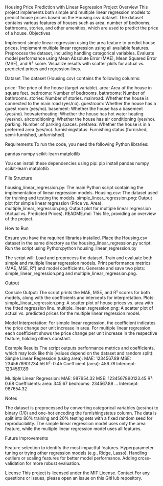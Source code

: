 Housing Price Prediction with Linear Regression
Project Overview
This project implements both simple and multiple linear regression models to predict house prices based on the Housing.csv dataset. The dataset contains various features of houses such as area, number of bedrooms, bathrooms, stories, and other amenities, which are used to predict the price of a house.
Objectives

Implement simple linear regression using the area feature to predict house prices.
Implement multiple linear regression using all available features.
Preprocess the dataset, including handling categorical variables.
Evaluate model performance using Mean Absolute Error (MAE), Mean Squared Error (MSE), and R² score.
Visualize results with scatter plots for actual vs. predicted prices and regression lines.

Dataset
The dataset (Housing.csv) contains the following columns:

price: The price of the house (target variable).
area: Area of the house in square feet.
bedrooms: Number of bedrooms.
bathrooms: Number of bathrooms.
stories: Number of stories.
mainroad: Whether the house is connected to the main road (yes/no).
guestroom: Whether the house has a guest room (yes/no).
basement: Whether the house has a basement (yes/no).
hotwaterheating: Whether the house has hot water heating (yes/no).
airconditioning: Whether the house has air conditioning (yes/no).
parking: Number of parking spaces.
prefarea: Whether the house is in a preferred area (yes/no).
furnishingstatus: Furnishing status (furnished, semi-furnished, unfurnished).

Requirements
To run the code, you need the following Python libraries:

pandas
numpy
scikit-learn
matplotlib

You can install these dependencies using pip:
pip install pandas numpy scikit-learn matplotlib

File Structure

housing_linear_regression.py: The main Python script containing the implementation of linear regression models.
Housing.csv: The dataset used for training and testing the models.
simple_linear_regression.png: Output plot for simple linear regression (Price vs. Area).
multiple_linear_regression.png: Output plot for multiple linear regression (Actual vs. Predicted Prices).
README.md: This file, providing an overview of the project.

How to Run

Ensure you have the required libraries installed.
Place the Housing.csv dataset in the same directory as the housing_linear_regression.py script.
Run the script using Python:python housing_linear_regression.py


The script will:
Load and preprocess the dataset.
Train and evaluate both simple and multiple linear regression models.
Print performance metrics (MAE, MSE, R²) and model coefficients.
Generate and save two plots: simple_linear_regression.png and multiple_linear_regression.png.



Output

Console Output: The script prints the MAE, MSE, and R² scores for both models, along with the coefficients and intercepts for interpretation.
Plots:
simple_linear_regression.png: A scatter plot of house prices vs. area with the fitted regression line.
multiple_linear_regression.png: A scatter plot of actual vs. predicted prices for the multiple linear regression model.


Model Interpretation:
For simple linear regression, the coefficient indicates the price change per unit increase in area.
For multiple linear regression, each coefficient shows the price change per unit increase in the respective feature, holding others constant.



Example Results
The script outputs performance metrics and coefficients, which may look like this (values depend on the dataset and random split):
Simple Linear Regression (using area):
MAE: 1234567.89
MSE: 2345678901234.56
R²: 0.45
Coefficient (area): 456.78
Intercept: 1234567.89

Multiple Linear Regression:
MAE: 987654.32
MSE: 1234567890123.45
R²: 0.68
Coefficients:
area: 345.67
bedrooms: 234567.89
...
Intercept: 987654.32

Notes

The dataset is preprocessed by converting categorical variables (yes/no) to binary (1/0) and one-hot encoding the furnishingstatus column.
The data is split into 80% training and 20% testing sets with a fixed random seed for reproducibility.
The simple linear regression model uses only the area feature, while the multiple linear regression model uses all features.

Future Improvements

Feature selection to identify the most impactful features.
Hyperparameter tuning or trying other regression models (e.g., Ridge, Lasso).
Handling outliers or scaling features for better model performance.
Adding cross-validation for more robust evaluation.

License
This project is licensed under the MIT License.
Contact
For any questions or issues, please open an issue on this GitHub repository.
